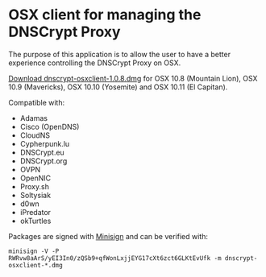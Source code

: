 OSX client for managing the DNSCrypt Proxy
==========================================

The purpose of this application is to allow the user to have a better experience controlling the DNSCrypt Proxy on OSX.

[Download dnscrypt-osxclient-1.0.8.dmg](https://github.com/alterstep/dnscrypt-osxclient/releases/download/1.0.8/dnscrypt-osxclient-1.0.8.dmg)
for OSX 10.8 (Mountain Lion), OSX 10.9 (Mavericks), OSX 10.10 (Yosemite) and OSX 10.11 (El Capitan).

Compatible with:
* Adamas
* Cisco (OpenDNS)
* CloudNS
* Cypherpunk.lu
* DNSCrypt.eu
* DNSCrypt.org
* OVPN
* OpenNIC
* Proxy.sh
* Soltysiak
* d0wn
* iPredator
* okTurtles

Packages are signed with [Minisign](https://jedisct1.github.io/minisign/) and can be verified with:

    minisign -V -P RWRvw8aArS/yEI3In0/zQSb9+qfWonLxjjEYG17cXt6zct6GLKtEvUfk -m dnscrypt-osxclient-*.dmg
